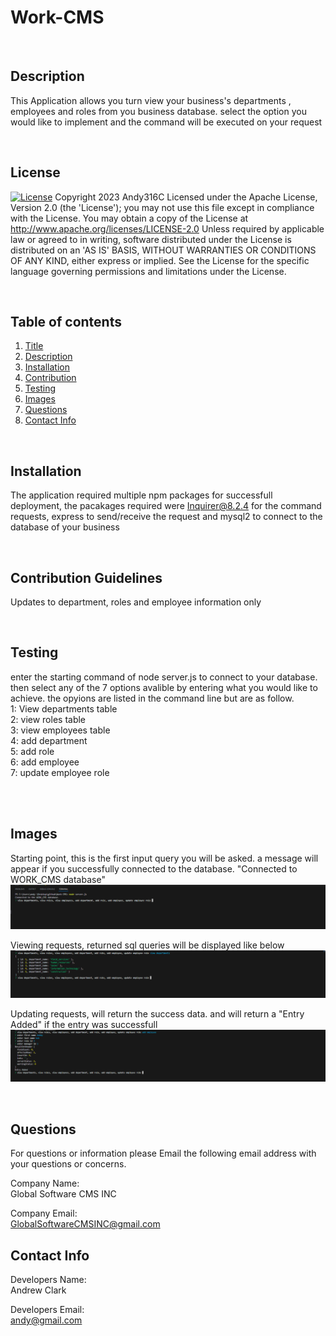 # Work-CMS
<div id='title'>

  </div>

  <br>
  <div id='desc'>

  ## Description
  This Application allows you turn view your business's departments , employees and roles from you business database. select the option you would like to implement and the command will be executed on your request
  </div>
  <br>

## License
  
  [![License](https://img.shields.io/badge/License-Apache_2.0-blue.svg)](https://opensource.org/licenses/Apache-2.0)  Copyright 2023 Andy316C Licensed under the Apache License, Version 2.0 (the 'License'); you may not use this file except in compliance with the License. You may obtain a copy of the License at http://www.apache.org/licenses/LICENSE-2.0 Unless required by applicable law or agreed to in writing, software distributed under the License is distributed on an 'AS IS' BASIS, WITHOUT WARRANTIES OR CONDITIONS OF ANY KIND, either express or implied. See the License for the specific language governing permissions and limitations under the License.


  <br>
  
  ## Table of contents
  <ol>
  <li><a href='#title'>Title</a></li>
  <li><a href='#desc'>Description</a></li>
  <li><a href='#install'>Installation</a></li>
  <li><a href='#cont'>Contribution</a></li>
  <li><a href='#test'>Testing</a></li>
  <li><a href='#images'>Images</a></li>
  <li><a href='#questions'>Questions</a></li>
  <li><a href='#contact'>Contact Info</a></li>
  </ol>
  <br>

  <div id='install'>

  ## Installation
  The application required multiple npm packages for successfull deployment, the pacakages required were Inquirer@8.2.4 for the command requests, express to send/receive the request and mysql2 to connect to the database of your business

  </div>
  <br>


  <div id='cont'>

  ## Contribution Guidelines
  Updates to department, roles and employee information only
  </div>
  <br>

  <div id='test'>

  ## Testing
  enter the starting command of node server.js to connect to your database. then select any of the 7 options avalible by entering what you would like to achieve.
  the opyions are listed in the command line but are as follow. <br>
  1: View departments table <br>
  2: view roles table <br>
  3: view employees table <br>
  4: add department <br>
  5: add role <br>
  6: add employee<br>
  7: update employee role <br>

<br>
  </div>
  <br>
   <div id='images'>

  ## Images
  Starting point, this is the first input query you will be asked. a message will appear if you successfully connected to the database. "Connected to WORK_CMS database"
  <img src= './images/startApp.png'>
  <br>

  Viewing requests, returned sql queries will be displayed like below
  <img src= './images/viewDept.png'>
  <br>
  
  Updating requests, will return the success data. and will return a "Entry Added" if the entry was successfull
  <img src= './images/updateEmployee.png'>
  <br>
  
  </div>

  <br>
  
  <div id='questions'>
  
  ## Questions
  
  For questions or information please Email the following email address with your questions or concerns.
  <br>

  Company Name:<br>
  Global Software CMS INC
  <br>

  Company Email: <br>
  GlobalSoftwareCMSINC@gmail.com
  </div>

   <div id='contact'>
  
  ## Contact Info
  Developers Name: <br>
  Andrew Clark
  <br>

  Developers Email: <br>
  andy@gmail.com

  </div>



  
